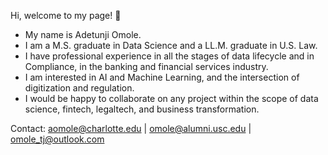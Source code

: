 Hi, welcome to my page! 👋
- My name is Adetunji Omole.
- I am a M.S. graduate in Data Science and a LL.M. graduate in U.S. Law.
- I have professional experience in all the stages of data lifecycle and in Compliance, in the banking and financial services industry.
- I am interested in AI and Machine Learning, and the intersection of digitization and regulation.
- I would be happy to collaborate on any project within the scope of data science, fintech, legaltech, and business transformation.
  
Contact: aomole@charlotte.edu | omole@alumni.usc.edu | omole_tj@outlook.com 
